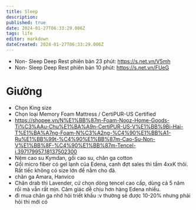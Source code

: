 ```yaml
---
title: Sleep
description: 
published: true
date: 2024-01-27T06:33:29.006Z
tags: life
editor: markdown
dateCreated: 2024-01-27T06:33:29.006Z
---
```


  
- Non- Sleep Deep Rest phiên bản 23 phút: https://s.net.vn/V5mh
- Non- Sleep Deep Rest phiên bản 10 phút: https://s.net.vn/FUeG


# Giường
- Chọn King size
- Chọn loại Memory Foam Mattress / CertiPUR-US Certified
- https://shopee.vn/N%E1%BB%87m-Foam-Nooz-Home-Goods-Ti%C3%AAu-Chu%E1%BA%A9n-CertiPUR-US-V%E1%BB%9Bi-Hai-T%E1%BA%A7ng-Foam-N%C3%A2ng-%C4%90%E1%BB%A1-Ru%E1%BB%99t-%C4%90%E1%BB%87m-Cao-Su-Non-V%E1%BB%8F-%C4%90%E1%BB%87m-Tencel-i.397179957.18137502300
- Nệm cao su Kymdan, gối cao su, chăn ga cotton
- Gối micro fiber có gel lạnh của Edena, canh đợt sales thì tầm 4xxK thôi. Rất tiếc không có size lớn để nằm cho đã.
- chăn ga Amara, Hanvico
- Chăn drab thì Lavender, cứ chọn dòng tencel cao cấp, dùng cả 5 năm rồi mà vẫn rất mịn. Cảm giác dễ chịu hơn hàng Edena nhiều.
- đi mua chăn ga nhớ hỏi triết khấu :v thường sẽ được 10-20% nhưng phải hỏi thì mới có
